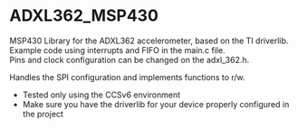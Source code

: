 # ADXL362_MSP430
MSP430 Library for the ADXL362 accelerometer, based on the TI driverlib.<br>
Example code using interrupts and FIFO in the main.c file.<br>
Pins and clock configuration can be changed on the adxl_362.h. <br>

Handles the SPI configuration and implements functions to r/w. 

- Tested only using the CCSv6 environment
- Make sure you have the driverlib for your device properly configured in the project
